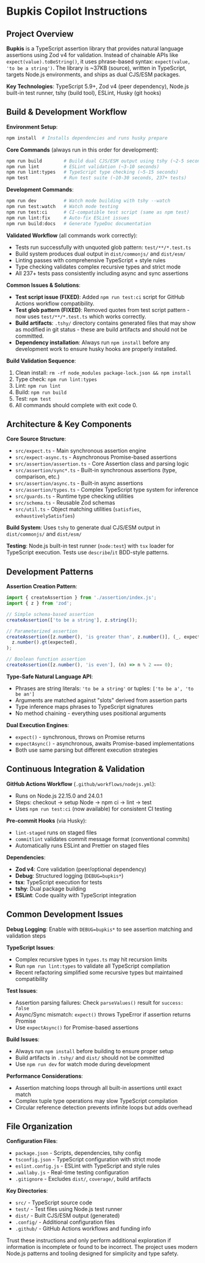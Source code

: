 # Bupkis Copilot Instructions

## Project Overview

**Bupkis** is a TypeScript assertion library that provides natural language assertions using Zod v4 for validation. Instead of chainable APIs like `expect(value).toBeString()`, it uses phrase-based syntax: `expect(value, 'to be a string')`. The library is ~37KB (source), written in TypeScript, targets Node.js environments, and ships as dual CJS/ESM packages.

**Key Technologies**: TypeScript 5.9+, Zod v4 (peer dependency), Node.js built-in test runner, tshy (build tool), ESLint, Husky (git hooks)

## Build & Development Workflow

**Environment Setup**:

```bash
npm install  # Installs dependencies and runs husky prepare
```

**Core Commands** (always run in this order for development):

```bash
npm run build        # Build dual CJS/ESM output using tshy (~2-5 seconds)
npm run lint         # ESLint validation (~3-10 seconds)
npm run lint:types   # TypeScript type checking (~5-15 seconds)
npm test             # Run test suite (~10-30 seconds, 237+ tests)
```

**Development Commands**:

```bash
npm run dev          # Watch mode building with tshy --watch
npm run test:watch   # Watch mode testing
npm run test:ci      # CI-compatible test script (same as npm test)
npm run lint:fix     # Auto-fix ESLint issues
npm run build:docs   # Generate TypeDoc documentation
```

**Validated Workflow** (all commands work correctly):

- Tests run successfully with unquoted glob pattern: `test/**/*.test.ts`
- Build system produces dual output in `dist/commonjs/` and `dist/esm/`
- Linting passes with comprehensive TypeScript + style rules
- Type checking validates complex recursive types and strict mode
- All 237+ tests pass consistently including async and sync assertions

**Common Issues & Solutions**:

- **Test script issue (FIXED)**: Added `npm run test:ci` script for GitHub Actions workflow compatibility.
- **Test glob pattern (FIXED)**: Removed quotes from test script pattern - now uses `test/**/*.test.ts` which works correctly.
- **Build artifacts**: `.tshy/` directory contains generated files that may show as modified in git status - these are build artifacts and should not be committed.
- **Dependency installation**: Always run `npm install` before any development work to ensure husky hooks are properly installed.

**Build Validation Sequence**:

1. Clean install: `rm -rf node_modules package-lock.json && npm install`
2. Type check: `npm run lint:types`
3. Lint: `npm run lint`
4. Build: `npm run build`
5. Test: `npm test`
6. All commands should complete with exit code 0.

## Architecture & Key Components

**Core Source Structure**:

- `src/expect.ts` - Main synchronous assertion engine
- `src/expect-async.ts` - Asynchronous Promise-based assertions
- `src/assertion/assertion.ts` - Core Assertion class and parsing logic
- `src/assertion/sync*.ts` - Built-in synchronous assertions (type, comparison, etc.)
- `src/assertion/async.ts` - Built-in async assertions
- `src/assertion/types.ts` - Complex TypeScript type system for inference
- `src/guards.ts` - Runtime type checking utilities
- `src/schema.ts` - Reusable Zod schemas
- `src/util.ts` - Object matching utilities (`satisfies`, `exhaustivelySatisfies`)

**Build System**: Uses `tshy` to generate dual CJS/ESM output in `dist/commonjs/` and `dist/esm/`

**Testing**: Node.js built-in test runner (`node:test`) with `tsx` loader for TypeScript execution. Tests use `describe`/`it` BDD-style patterns.

## Development Patterns

**Assertion Creation Pattern**:

```ts
import { createAssertion } from './assertion/index.js';
import { z } from 'zod';

// Simple schema-based assertion
createAssertion(['to be a string'], z.string());

// Parameterized assertion
createAssertion([z.number(), 'is greater than', z.number()], (_, expected) =>
  z.number().gt(expected),
);

// Boolean function assertion
createAssertion([z.number(), 'is even'], (n) => n % 2 === 0);
```

**Type-Safe Natural Language API**:

- Phrases are string literals: `'to be a string'` or tuples: `['to be a', 'to be an']`
- Arguments are matched against "slots" derived from assertion parts
- Type inference maps phrases to TypeScript signatures
- No method chaining - everything uses positional arguments

**Dual Execution Engines**:

- `expect()` - synchronous, throws on Promise returns
- `expectAsync()` - asynchronous, awaits Promise-based implementations
- Both use same parsing but different execution strategies

## Continuous Integration & Validation

**GitHub Actions Workflow** (`.github/workflows/nodejs.yml`):

- Runs on Node.js 22.15.0 and 24.0.1
- Steps: checkout → setup Node → npm ci → lint → test
- Uses `npm run test:ci` (now available) for consistent CI testing

**Pre-commit Hooks** (via Husky):

- `lint-staged` runs on staged files
- `commitlint` validates commit message format (conventional commits)
- Automatically runs ESLint and Prettier on staged files

**Dependencies**:

- **Zod v4**: Core validation (peer/optional dependency)
- **Debug**: Structured logging (`DEBUG=bupkis*`)
- **tsx**: TypeScript execution for tests
- **tshy**: Dual package building
- **ESLint**: Code quality with TypeScript integration

## Common Development Issues

**Debug Logging**: Enable with `DEBUG=bupkis*` to see assertion matching and validation steps

**TypeScript Issues**:

- Complex recursive types in `types.ts` may hit recursion limits
- Run `npm run lint:types` to validate all TypeScript compilation
- Recent refactoring simplified some recursive types but maintained compatibility

**Test Issues**:

- Assertion parsing failures: Check `parseValues()` result for `success: false`
- Async/Sync mismatch: `expect()` throws TypeError if assertion returns Promise
- Use `expectAsync()` for Promise-based assertions

**Build Issues**:

- Always run `npm install` before building to ensure proper setup
- Build artifacts in `.tshy/` and `dist/` should not be committed
- Use `npm run dev` for watch mode during development

**Performance Considerations**:

- Assertion matching loops through all built-in assertions until exact match
- Complex tuple type operations may slow TypeScript compilation
- Circular reference detection prevents infinite loops but adds overhead

## File Organization

**Configuration Files**:

- `package.json` - Scripts, dependencies, tshy config
- `tsconfig.json` - TypeScript configuration with strict mode
- `eslint.config.js` - ESLint with TypeScript and style rules
- `.wallaby.js` - Real-time testing configuration
- `.gitignore` - Excludes `dist/`, `coverage/`, build artifacts

**Key Directories**:

- `src/` - TypeScript source code
- `test/` - Test files using Node.js test runner
- `dist/` - Built CJS/ESM output (generated)
- `.config/` - Additional configuration files
- `.github/` - GitHub Actions workflows and funding info

Trust these instructions and only perform additional exploration if information is incomplete or found to be incorrect. The project uses modern Node.js patterns and tooling designed for simplicity and type safety.
